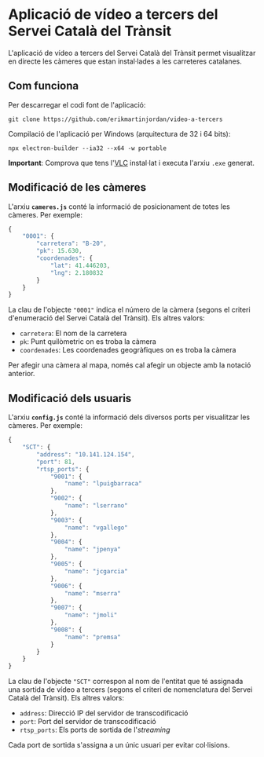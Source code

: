 # Aplicació de vídeo a tercers del Servei Català del Trànsit
 
L'aplicació de vídeo a tercers del Servei Català del Trànsit permet visualitzar en directe les càmeres que estan instal·lades a les carreteres catalanes. 


## Com funciona

Per descarregar el codi font de l'aplicació:

```terminal
git clone https://github.com/erikmartinjordan/video-a-tercers
```

Compilació de l'aplicació per Windows (arquitectura de 32 i 64 bits):

```terminal
npx electron-builder --ia32 --x64 -w portable
```

**Important**: Comprova que tens l'[VLC](https://www.videolan.org/vlc/index.es.html) instal·lat i executa l'arxiu `.exe` generat. 


## Modificació de les càmeres

L'arxiu **`cameres.js`** conté la informació de posicionament de totes les càmeres. Per exemple:

```javascript
{
    "0001": {
        "carretera": "B-20",
        "pk": 15.630,
        "coordenades": {
            "lat": 41.446203,
            "lng": 2.180832
        }
    }
}
```

La clau de l'objecte `"0001"` indica el número de la càmera (segons el criteri d'enumeració del Servei Català del Trànsit). Els altres valors:

- `carretera`: El nom de la carretera
- `pk`: Punt quilòmetric on es troba la càmera
- `coordenades`: Les coordenades geogràfiques on es troba la càmera

Per afegir una càmera al mapa, només cal afegir un objecte amb la notació anterior. 

## Modificació dels usuaris

L'arxiu **`config.js`** conté la informació dels diversos ports per visualitzar les càmeres. Per exemple:

```javascript
{
    "SCT": {
        "address": "10.141.124.154",
        "port": 81,
        "rtsp_ports": {
            "9001": {
                "name": "lpuigbarraca"
            },
            "9002": {
                "name": "lserrano"
            },
            "9003": {
                "name": "vgallego"
            },
            "9004": {
                "name": "jpenya"
            },
            "9005": {
                "name": "jcgarcia"
            },
            "9006": {
                "name": "mserra"
            },
            "9007": {
                "name": "jmoli"
            },
            "9008": {
                "name": "premsa"
            }
        }
    }
}
```

La clau de l'objecte `"SCT"` correspon al nom de l'entitat que té assignada una sortida de vídeo a tercers (segons el criteri de nomenclatura del Servei Català del Trànsit). Els altres valors:

- `address`: Direcció IP del servidor de transcodificació
- `port`: Port del servidor de transcodificació   
- `rtsp_ports`: Els ports de sortida de l'*streaming*

Cada port de sortida s'assigna a un únic usuari per evitar col·lisions. 